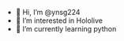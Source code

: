 - 👋 Hi, I’m @ynsg224
- 👀 I’m interested in Hololive
- 🌱 I’m currently learning python
<!---
- 💞️ I’m looking to collaborate on ...
- 📫 How to reach me ...
- 😄 Pronouns: ...
- ⚡ Fun fact: ...
--->

<!---
ynsg224/ynsg224 is a ✨ special ✨ repository because its `README.md` (this file) appears on your GitHub profile.
You can click the Preview link to take a look at your changes.
--->
